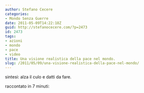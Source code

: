 ```yaml
---
author: Stefano Cecere
categories:
- Mondo Senza Guerre
date: 2011-05-09T14:22:18Z
guid: http://stefanocecere.com/?p=2473
id: 2473
tags:
- azioni
- mondo
- pace
- video
title: Una visione realistica della pace nel mondo.
slug: /2011/05/09/una-visione-realistica-della-pace-nel-mondo/
---
```


sintesi: alza il culo e datti da fare.

raccontato in 7 minuti: